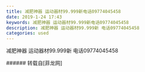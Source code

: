 ```yaml
---
title: 减肥神器 运动器材99.999新电话09774045458
date: 2019-1-24 17:43
keywords: 减肥神器 运动器材99.999新电话09774045458
description: 减肥神器 运动器材99.999新 电话09774045458
categories: used
---
```

<td class="t_f" id="postmessage_2787010">

减肥神器 运动器材99.999新 电话09774045458<br/>
<img alt="" border="0" class="zoom" data-cf-modified-771de80203d8099d97a166e6-="" file="http://www.flw.ph/data/appbyme/upload/image/201901/24/LpqdWLxYJTkS.jpg" id="aimg_rrXod" lazyloadthumb="1" onclick="" onmouseover="" src="http://www.flw.ph/data/appbyme/upload/image/201901/24/LpqdWLxYJTkS.jpg"/><br/>
<img alt="" border="0" class="zoom" data-cf-modified-771de80203d8099d97a166e6-="" file="http://www.flw.ph/data/appbyme/upload/image/201901/24/ObOxtcQLhnK2.jpg" id="aimg_y9qZG" lazyloadthumb="1" onclick="" onmouseover="" src="http://www.flw.ph/data/appbyme/upload/image/201901/24/ObOxtcQLhnK2.jpg"/><br/>
<img alt="" border="0" class="zoom" data-cf-modified-771de80203d8099d97a166e6-="" file="http://www.flw.ph/data/appbyme/upload/image/201901/24/1WW5ewU5RKpS.jpg" id="aimg_rGanX" lazyloadthumb="1" onclick="" onmouseover="" src="http://www.flw.ph/data/appbyme/upload/image/201901/24/1WW5ewU5RKpS.jpg"/><br/>
<img alt="" border="0" class="zoom" data-cf-modified-771de80203d8099d97a166e6-="" file="http://www.flw.ph/data/appbyme/upload/image/201901/24/rk9TrKpgRq13.jpg" id="aimg_dCC9l" lazyloadthumb="1" onclick="" onmouseover="" src="http://www.flw.ph/data/appbyme/upload/image/201901/24/rk9TrKpgRq13.jpg"/><br/>
</td>
###### 转载自[菲龙网]